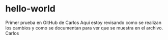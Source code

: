 # hello-world
Primer prueba en GitHub de Carlos
Aqui estoy revisando como se realizan los cambios 
y como se documentan para ver que se muestra en el archivo.
Carlos
